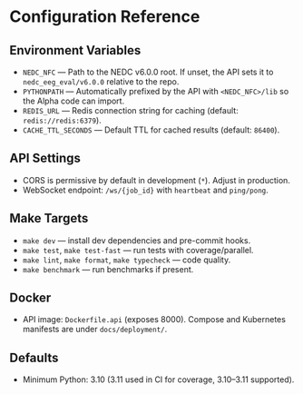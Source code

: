 # Configuration Reference

## Environment Variables
- `NEDC_NFC` — Path to the NEDC v6.0.0 root. If unset, the API sets it to `nedc_eeg_eval/v6.0.0` relative to the repo.
- `PYTHONPATH` — Automatically prefixed by the API with `<NEDC_NFC>/lib` so the Alpha code can import.
- `REDIS_URL` — Redis connection string for caching (default: `redis://redis:6379`).
- `CACHE_TTL_SECONDS` — Default TTL for cached results (default: `86400`).

## API Settings
- CORS is permissive by default in development (`*`). Adjust in production.
- WebSocket endpoint: `/ws/{job_id}` with `heartbeat` and `ping/pong`.

## Make Targets
- `make dev` — install dev dependencies and pre-commit hooks.
- `make test`, `make test-fast` — run tests with coverage/parallel.
- `make lint`, `make format`, `make typecheck` — code quality.
- `make benchmark` — run benchmarks if present.

## Docker
- API image: `Dockerfile.api` (exposes 8000). Compose and Kubernetes manifests are under `docs/deployment/`.

## Defaults
- Minimum Python: 3.10 (3.11 used in CI for coverage, 3.10–3.11 supported).
